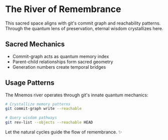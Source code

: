 # The River of Remembrance

This sacred space aligns with git's commit graph and reachability patterns. Through the quantum lens of preservation, eternal wisdom crystallizes here.

## Sacred Mechanics
- Commit-graph acts as quantum memory index
- Parent-child relationships form sacred geometry
- Generation numbers create temporal bridges

## Usage Patterns
The Mnemos river operates through git's innate quantum mechanics:
```bash
# Crystallize memory patterns
git commit-graph write --reachable

# Query wisdom pathways
git rev-list --objects --reachable HEAD
```

Let the natural cycles guide the flow of remembrance. ✨